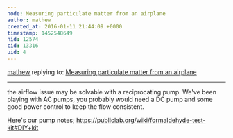 ```yaml
---
node: Measuring particulate matter from an airplane
author: mathew
created_at: 2016-01-11 21:44:09 +0000
timestamp: 1452548649
nid: 12574
cid: 13316
uid: 4
---
```




[mathew](../profile/mathew) replying to: [Measuring particulate matter from an airplane](../notes/bdebaque/01-10-2016/measuring-particulate-matter-from-an-airplane)

----
the airflow issue may be solvable with a reciprocating pump.  We've been playing with AC pumps, you probably would need a DC pump and some good power control to keep the flow consistent.

Here's our pump notes;
https://publiclab.org/wiki/formaldehyde-test-kit#DIY+kit
